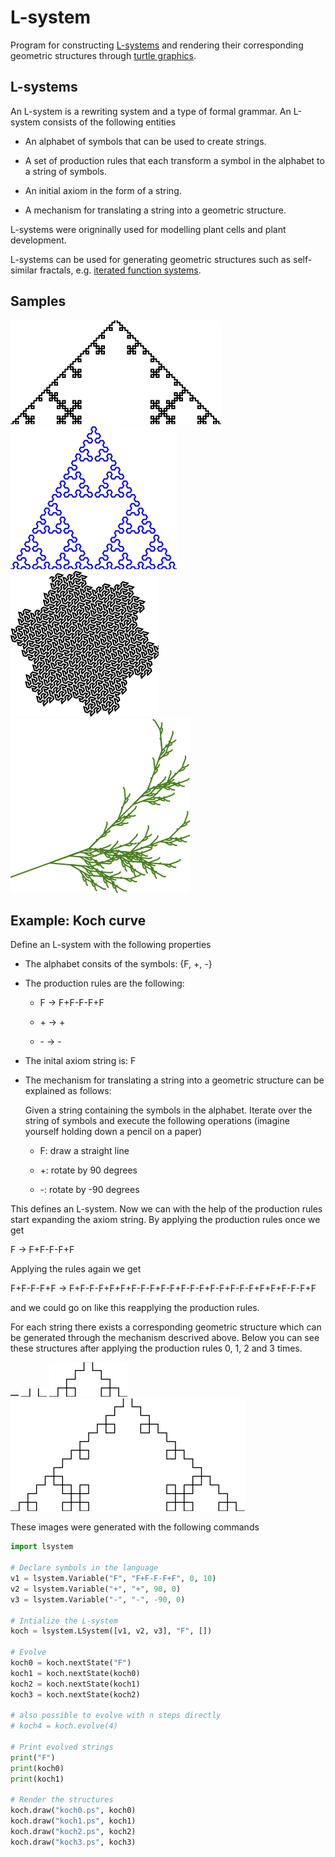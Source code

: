 # L-system

Program for constructing [L-systems](https://en.wikipedia.org/wiki/L-system) and rendering their corresponding geometric structures through [turtle graphics](https://en.wikipedia.org/wiki/Turtle_graphics).

## L-systems
An L-system is a rewriting system and a type of formal grammar. An L-system consists of the following entities

* An alphabet of symbols that can be used to create strings.

* A set of production rules that each transform a symbol in the alphabet to a string of symbols.

* An initial axiom in the form of a string.

* A mechanism for translating a string into a geometric structure.

L-systems were origninally used for modelling plant cells and plant development. 

L-systems can be used for generating geometric structures such as self-similar fractals, e.g. [iterated function systems](https://en.wikipedia.org/wiki/Iterated_function_system).

## Samples
![koch](images/samples/koch.png)
![sierpinski](images/samples/sierpinski.png)
![flowsnake](images/samples/flow.png)
![plant](images/samples/plant.png)



## Example: Koch curve

Define an L-system with the following properties

* The alphabet consits of the symbols: {F, +, -}

* The production rules are the following:

  * F &rarr; F+F-F-F+F

  * \+ &rarr; \+

  * \- &rarr; \-

* The inital axiom string is: F

* The mechanism for translating a string into a geometric structure can be explained as follows:
  
  Given a string containing the symbols in the alphabet. Iterate over the string of symbols and execute the following operations (imagine yourself holding down a pencil on a paper)

    * F: draw a straight line

    * +: rotate by 90 degrees

    * -: rotate by -90 degrees


This defines an L-system. Now we can with the help of the production rules start expanding the axiom string. By applying the production rules once we get

F &rarr; F+F-F-F+F

Applying the rules again we get

F+F-F-F+F &rarr; F+F-F-F+F+F+F-F-F+F-F+F-F-F+F-F+F-F-F+F+F+F-F-F+F

and we could go on like this reapplying the production rules.

For each string there exists a corresponding geometric structure which can be generated through the mechanism descrived above. Below you can see these structures after applying the production rules 0, 1, 2 and 3 times.

![koch0](images/koch/koch0.png)
![koch1](images/koch/koch1.png)
![koch2](images/koch/koch2.png)
![koch3](images/koch/koch3.png)

These images were generated with the following commands

```python
import lsystem

# Declare symbols in the language
v1 = lsystem.Variable("F", "F+F-F-F+F", 0, 10)
v2 = lsystem.Variable("+", "+", 90, 0)
v3 = lsystem.Variable("-", "-", -90, 0)

# Intialize the L-system
koch = lsystem.LSystem([v1, v2, v3], "F", []) 

# Evolve 
koch0 = koch.nextState("F")
koch1 = koch.nextState(koch0)
koch2 = koch.nextState(koch1)
koch3 = koch.nextState(koch2)

# also possible to evolve with n steps directly
# koch4 = koch.evolve(4)

# Print evolved strings
print("F")
print(koch0)
print(koch1)

# Render the structures
koch.draw("koch0.ps", koch0)
koch.draw("koch1.ps", koch1)
koch.draw("koch2.ps", koch2)
koch.draw("koch3.ps", koch3)
```
